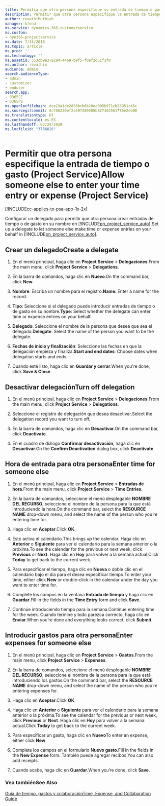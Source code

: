 ```yaml
---
title: Permitia que otra persona especifique su entrada de tiempo o gasto
description: Permitir que otra persona especifique la entrada de tiempo o gasto en Project Service
author: revathiMuthiah
manager: kfend
ms.service: dynamics-365-customerservice
ms.custom:
- dyn365-projectservice
ms.date: 7/31/2018
ms.topic: article
ms.prod: ''
ms.technology: ''
ms.assetid: 553cb9e3-8294-4469-b9f5-f0ef2d51f1f0
ms.author: revathim
audience: Admin
search.audienceType:
- admin
- customizer
- enduser
search.app:
- D365CE
- D365PS
ms.openlocfilehash: dce23a1de2d56bcb6b20ec095b971cb23951c45c
ms.sourcegitcommit: 8c786230ef2a497280885b827162561776e2eb00
ms.translationtype: HT
ms.contentlocale: es-ES
ms.lasthandoff: 03/24/2020
ms.locfileid: "3756026"
---
```

# <a name="allow-someone-else-to-enter-your-time-entry-or-expense-project-service"></a><span data-ttu-id="30dee-103">Permitir que otra persona especifique la entrada de tiempo o gasto (Project Service)</span><span class="sxs-lookup"><span data-stu-id="30dee-103">Allow someone else to enter your time entry or expense (Project Service)</span></span>

[!INCLUDE[cc-applies-to-psa-app-1x-2x](../includes/cc-applies-to-psa-app-1x-2x.md)]

<span data-ttu-id="30dee-104">Configurar un delegado para permitir que otra persona crear entradas de tiempo o de gasto en su nombre en [!INCLUDE[pn_project_service_auto](../includes/pn-project-service-auto.md)].</span><span class="sxs-lookup"><span data-stu-id="30dee-104">Set up a delegate to let someone else make time or expense entries on your behalf in [!INCLUDE[pn_project_service_auto](../includes/pn-project-service-auto.md)].</span></span>  
  
## <a name="create-a-delegate"></a><span data-ttu-id="30dee-105">Crear un delegado</span><span class="sxs-lookup"><span data-stu-id="30dee-105">Create a delegate</span></span>  
  
1.  <span data-ttu-id="30dee-106">En el menú principal, haga clic en **Project Service** > **Delegaciones**.</span><span class="sxs-lookup"><span data-stu-id="30dee-106">From the main menu, click **Project Service** > **Delegations**.</span></span>  
  
2.  <span data-ttu-id="30dee-107">En la barra de comandos, haga clic en **Nuevo**.</span><span class="sxs-lookup"><span data-stu-id="30dee-107">On the command bar, click **New**.</span></span>  
  
3. <span data-ttu-id="30dee-108">**Nombre**: Escriba un nombre para el registro.</span><span class="sxs-lookup"><span data-stu-id="30dee-108">**Name**: Enter a name for the record.</span></span>  
  
4. <span data-ttu-id="30dee-109">**Tipo**: Seleccione si el delegado puede introducir entradas de tiempo o de gasto en su nombre.</span><span class="sxs-lookup"><span data-stu-id="30dee-109">**Type**: Select whether the delegate can enter time or expense entries on your behalf.</span></span>  
  
5. <span data-ttu-id="30dee-110">**Delegado**: Seleccione el nombre de la persona que desea que sea el delegado.</span><span class="sxs-lookup"><span data-stu-id="30dee-110">**Delegate**: Select the name of the person you want to be the delegate.</span></span>  
  
6. <span data-ttu-id="30dee-111">**Fechas de inicio y finalización**: Seleccione las fechas en que la delegación empieza y finaliza.</span><span class="sxs-lookup"><span data-stu-id="30dee-111">**Start and end dates**: Choose dates when delegation starts and ends.</span></span>  
  
7.  <span data-ttu-id="30dee-112">Cuando esté listo, haga clic en **Guardar y cerrar**.</span><span class="sxs-lookup"><span data-stu-id="30dee-112">When you're done, click **Save & Close**.</span></span>  
  
## <a name="turn-off-delegation"></a><span data-ttu-id="30dee-113">Desactivar delegación</span><span class="sxs-lookup"><span data-stu-id="30dee-113">Turn off delegation</span></span>  
  
1.  <span data-ttu-id="30dee-114">En el menú principal, haga clic en **Project Service** > **Delegaciones**.</span><span class="sxs-lookup"><span data-stu-id="30dee-114">From the main menu, click **Project Service** > **Delegations**.</span></span>  
  
2.  <span data-ttu-id="30dee-115">Seleccione el registro de delegación que desea desactivar.</span><span class="sxs-lookup"><span data-stu-id="30dee-115">Select the delegation record you want to turn off.</span></span>  
  
3.  <span data-ttu-id="30dee-116">En la barra de comandos, haga clic en **Desactivar**.</span><span class="sxs-lookup"><span data-stu-id="30dee-116">On the command bar, click **Deactivate**.</span></span>  
  
4.  <span data-ttu-id="30dee-117">En el cuadro de diálogo **Confirmar desactivación**, haga clic en **Desactivar**.</span><span class="sxs-lookup"><span data-stu-id="30dee-117">On the **Confirm Deactivation** dialog box, click **Deactivate**.</span></span>  
  
## <a name="enter-time-for-someone-else"></a><span data-ttu-id="30dee-118">Hora de entrada para otra persona</span><span class="sxs-lookup"><span data-stu-id="30dee-118">Enter time for someone else</span></span>  
  
1.  <span data-ttu-id="30dee-119">En el menú principal, haga clic en **Project Service** > **Entradas de hora**.</span><span class="sxs-lookup"><span data-stu-id="30dee-119">From the main menu, click **Project Service** > **Time Entries**.</span></span>  
  
2.  <span data-ttu-id="30dee-120">En la barra de comandos, seleccione el menú desplegable **NOMBRE DEL RECURSO**, seleccione el nombre de la persona para la que está introduciendo la hora.</span><span class="sxs-lookup"><span data-stu-id="30dee-120">On the command bar, select the **RESOURCE NAME** drop-down menu, and select the name of the person who you’re entering time for.</span></span>  
  
3.  <span data-ttu-id="30dee-121">Haga clic en **Aceptar**.</span><span class="sxs-lookup"><span data-stu-id="30dee-121">Click **OK**.</span></span>  
  
4.  <span data-ttu-id="30dee-122">Esto activa el calendario.</span><span class="sxs-lookup"><span data-stu-id="30dee-122">This brings up the calendar.</span></span> <span data-ttu-id="30dee-123">Haga clic en **Anterior** o **Siguiente** para ver el calendario para la semana anterior o la próxima.</span><span class="sxs-lookup"><span data-stu-id="30dee-123">To see the calendar for the previous or next week, click **Previous** or **Next**.</span></span> <span data-ttu-id="30dee-124">Haga clic en **Hoy** para volver a la semana actual.</span><span class="sxs-lookup"><span data-stu-id="30dee-124">Click **Today** to get back to the current week.</span></span>  
  
5.  <span data-ttu-id="30dee-125">Para especificar el tiempo, haga clic en **Nueva** o doble clic en el calendario bajo el día para el desea especificar tiempo.</span><span class="sxs-lookup"><span data-stu-id="30dee-125">To enter your time, either click **New** or double-click in the calendar under the day you want to enter time for.</span></span>  
  
6.  <span data-ttu-id="30dee-126">Complete los campos en la ventana **Entrada de tiempo** y haga clic en **Guardar**.</span><span class="sxs-lookup"><span data-stu-id="30dee-126">Fill in the fields in the **Time Entry** form and click **Save**.</span></span>  
  
7.  <span data-ttu-id="30dee-127">Continúe introduciendo tiempo para la semana.</span><span class="sxs-lookup"><span data-stu-id="30dee-127">Continue entering time for the week.</span></span> <span data-ttu-id="30dee-128">Cuando termine y todo parezca correcto, haga clic en **Enviar**.</span><span class="sxs-lookup"><span data-stu-id="30dee-128">When you’re done and everything looks correct, click **Submit**.</span></span>  
  
## <a name="enter-expenses-for-someone-else"></a><span data-ttu-id="30dee-129">Introducir gastos para otra persona</span><span class="sxs-lookup"><span data-stu-id="30dee-129">Enter expenses for someone else</span></span>  
  
1.  <span data-ttu-id="30dee-130">En el menú principal, haga clic en **Project Service** > **Gastos**.</span><span class="sxs-lookup"><span data-stu-id="30dee-130">From the main menu, click **Project Service** > **Expenses**.</span></span>  
  
2.  <span data-ttu-id="30dee-131">En la barra de comandos, seleccione el menú desplegable **NOMBRE DEL RECURSO**, seleccione el nombre de la persona para la que está introduciendo los gastos.</span><span class="sxs-lookup"><span data-stu-id="30dee-131">On the command bar, select the **RESOURCE NAME** drop-down menu, and select the name of the person who you’re entering expenses for.</span></span>  
  
3.  <span data-ttu-id="30dee-132">Haga clic en **Aceptar**.</span><span class="sxs-lookup"><span data-stu-id="30dee-132">Click **OK**.</span></span>  
  
4.  <span data-ttu-id="30dee-133">Haga clic en **Anterior** o **Siguiente** para ver el calendario para la semana anterior o la próxima.</span><span class="sxs-lookup"><span data-stu-id="30dee-133">To see the calendar for the previous or next week, click **Previous** or **Next**.</span></span> <span data-ttu-id="30dee-134">Haga clic en **Hoy** para volver a la semana actual.</span><span class="sxs-lookup"><span data-stu-id="30dee-134">Click **Today** to get back to the current week.</span></span>  
  
5.  <span data-ttu-id="30dee-135">Para especificar un gasto, haga clic en **Nuevo**</span><span class="sxs-lookup"><span data-stu-id="30dee-135">To enter an expense, either click **New**</span></span>  
  
6.  <span data-ttu-id="30dee-136">Complete los campos en el formulario **Nuevo gasto**.</span><span class="sxs-lookup"><span data-stu-id="30dee-136">Fill in the fields in the **New Expense** form.</span></span> <span data-ttu-id="30dee-137">También puede agregar recibos.</span><span class="sxs-lookup"><span data-stu-id="30dee-137">You can also add receipts.</span></span>  
  
7.  <span data-ttu-id="30dee-138">Cuando acabe, haga clic en **Guardar**.</span><span class="sxs-lookup"><span data-stu-id="30dee-138">When you’re done, click **Save**.</span></span>  
  
### <a name="see-also"></a><span data-ttu-id="30dee-139">Vea también</span><span class="sxs-lookup"><span data-stu-id="30dee-139">See Also</span></span>  
 [<span data-ttu-id="30dee-140">Guía de tiempo, gastos y colaboración</span><span class="sxs-lookup"><span data-stu-id="30dee-140">Time, Expense, and Collaboration Guide</span></span>](../project-service/time-expense-collaboration-guide.md)
